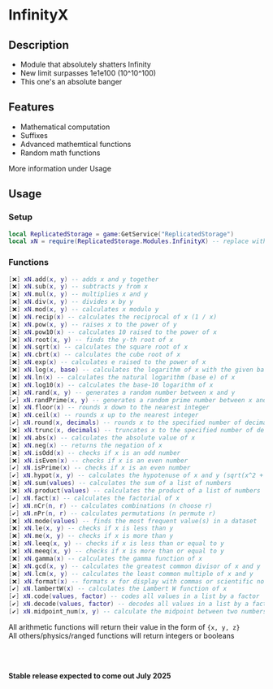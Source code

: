 # InfinityX
## Description
- Module that absolutely shatters Infinity
- New limit surpasses 1e1e100 (10^10^100)
- This one's an absolute banger
  
## Features
- Mathematical computation
- Suffixes
- Advanced mathemtical functions
- Random math functions
<p>More information under Usage</p>

  
## Usage
### Setup

```Lua
local ReplicatedStorage = game:GetService("ReplicatedStorage")
local xN = require(ReplicatedStorage.Modules.InfinityX) -- replace with your path
```
### Functions
```Lua
[❌] xN.add(x, y) -- adds x and y together
[❌] xN.sub(x, y) -- subtracts y from x
[❌] xN.mul(x, y) -- multiplies x and y
[❌] xN.div(x, y) -- divides x by y
[❌] xN.mod(x, y) -- calculates x modulo y
[❌] xN.recip(x) -- calculates the reciprocal of x (1 / x)
[❌] xN.pow(x, y) -- raises x to the power of y
[❌] xN.pow10(x) -- calculates 10 raised to the power of x
[❌] xN.root(x, y) -- finds the y-th root of x
[❌] xN.sqrt(x) -- calculates the square root of x
[❌] xN.cbrt(x) -- calculates the cube root of x
[❌] xN.exp(x) -- calculates e raised to the power of x
[❌] xN.log(x, base) -- calculates the logarithm of x with the given base
[❌] xN.ln(x) -- calculates the natural logarithm (base e) of x
[❌] xN.log10(x) -- calculates the base-10 logarithm of x
[❌] xN.rand(x, y) -- generates a random number between x and y
[✔️] xN.randPrime(x, y) -- generates a random prime number between x and y
[❌] xN.floor(x) -- rounds x down to the nearest integer
[❌] xN.ceil(x) -- rounds x up to the nearest integer
[✔️] xN.round(x, decimals) -- rounds x to the specified number of decimal places
[❌] xN.trunc(x, decimals) -- truncates x to the specified number of decimal places
[❌] xN.abs(x) -- calculates the absolute value of x
[❌] xN.neg(x) -- returns the negation of x
[❌] xN.isOdd(x) -- checks if x is an odd number
[❌] xN.isEven(x) -- checks if x is an even number
[✔️] xN.isPrime(x) -- checks if x is an even number
[✔️] xN.hypot(x, y) -- calculates the hypotenuse of x and y (sqrt(x^2 + y^2))
[❌] xN.sum(values) -- calculates the sum of a list of numbers
[❌] xN.product(values) -- calculates the product of a list of numbers
[✔️] xN.fact(x) -- calculates the factorial of x
[✔️] xN.nCr(n, r) -- calculates combinations (n choose r)
[✔️] xN.nPr(n, r) -- calculates permutations (n permute r)
[❌] xN.mode(values) -- finds the most frequent value(s) in a dataset
[❌] xN.le(x, y) -- checks if x is less than y
[❌] xN.me(x, y) -- checks if x is more than y
[❌] xN.leeq(x, y) -- checks if x is less than or equal to y
[❌] xN.meeq(x, y) -- checks if x is more than or equal to y
[❌] xN.gamma(x) -- calculates the gamma function of x
[❌] xN.gcd(x, y) -- calculates the greatest common divisor of x and y
[❌] xN.lcm(x, y) -- calculates the least common multiple of x and y
[❌] xN.format(x) -- formats x for display with commas or scientific notation
[✔️] xN.lambertW(x) -- calculates the Lambert W function of x
[✔️] xN.code(values, factor) -- codes all values in a list by a factor
[✔️] xN.decode(values, factor) -- decodes all values in a list by a factor
[✔️] xN.midpoint_num(x, y) -- calculate the midpoint between two numbers
```
All arithmetic functions will return their value in the form of `{x, y, z}`
<br>
All others/physics/ranged functions will return integers or booleans

<br>
<br>

**Stable release expected to come out July 2025**
